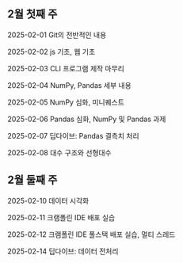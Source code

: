## 2월 첫째 주
2025-02-01 Git의 전반적인 내용  

2025-02-02 js 기초, 웹 기초  

2025-02-03 CLI 프로그램 제작 마무리  

2025-02-04 NumPy, Pandas 세부 내용

2025-02-05 NumPy 심화, 미니퀘스트

2025-02-06 Pandas 심화, NumPy 및 Pandas 과제 

2025-02-07 딥다이브: Pandas 결측치 처리

2025-02-08 대수 구조와 선형대수
<br>

## 2월 둘째 주
2025-02-10 데이터 시각화

2025-02-11 크램폴린 IDE 배포 실습

2025-02-12 크램폴린 IDE 풀스택 배포 실습, 멀티 스레드

2025-02-14 딥다이브: 데이터 전처리
